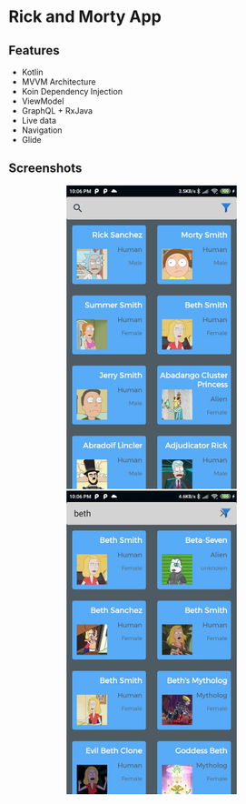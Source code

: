 # Rick and Morty App

## Features

- Kotlin
- MVVM Architecture
- Koin Dependency Injection
- ViewModel
- GraphQL + RxJava
- Live data
- Navigation
- Glide


## Screenshots

<p align="center">
  <img src="screenshots/rm1.jpeg" width="300" alt="Rick And Morty App">
  <img src="screenshots/rm2.jpeg" width="300" alt="Rick And Morty App">



